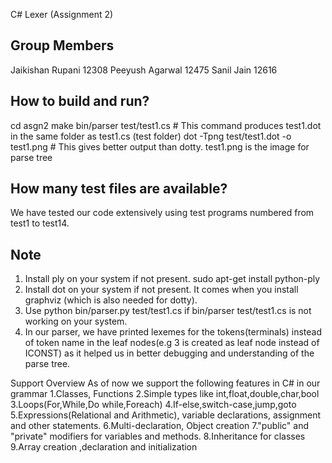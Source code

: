 C# Lexer (Assignment 2)

## Group Members
Jaikishan Rupani			12308
Peeyush Agarwal				12475
Sanil Jain					12616

## How to build and run?
cd asgn2
make
bin/parser test/test1.cs 				# This command produces test1.dot in the same folder as test1.cs (test folder)
dot -Tpng test/test1.dot -o test1.png 	# This gives better output than dotty. test1.png is the image for parse tree

## How many test files are available?
We have tested our code extensively using test programs numbered from test1 to test14.

## Note
1. Install ply on your system if not present.
	sudo apt-get install python-ply
2. Install dot on your system if not present. It comes when you install graphviz (which is also needed for dotty).
3. Use 
	python bin/parser.py test/test1.cs 
   if
	bin/parser test/test1.cs
   is not working on your system.
4. In our parser, we have printed lexemes for the tokens(terminals) instead of token name in the leaf nodes(e.g 3 is created as leaf node instead of ICONST) as it helped us in better debugging and understanding of the parse tree.

Support Overview
As of now we support the following features in C# in our grammar
1.Classes, Functions
2.Simple types like int,float,double,char,bool
3.Loops(For,While,Do while,Foreach)
4.If-else,switch-case,jump,goto
5.Expressions(Relational and Arithmetic), variable declarations, assignment and other statements.
6.Multi-declaration, Object creation
7."public" and "private" modifiers for variables and methods.
8.Inheritance for classes
9.Array creation ,declaration and initialization
